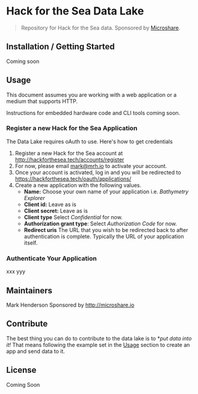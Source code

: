# Hack for the Sea Data Lake

> Repository for Hack for the Sea data. Sponsored by [Microshare](https://microshare.io).

## Installation / Getting Started

Coming soon

## Usage

This document assumes you are working with a web application or a medium that supports HTTP.

Instructions for embedded hardware code and CLI tools coming soon.

### Register a new Hack for the Sea Application

The Data Lake requires oAuth to use. Here's how to get credentials

1. Register a new Hack for the Sea account at http://hackforthesea.tech/accounts/register
2. For now, please email mark@mrh.io to activate your account.
3. Once your account is activated, log in and you will be redirected to https://hackforthesea.tech/oauth/applications/
4. Create a new application with the following values.
   * **Name:** Choose your own name of your application i.e. _Bathymetry Explorer_
   * **Client id:** Leave as is
   * **Client secret:** Leave as is
   * **Client type** Select _Confidential_ for now.
   * **Authorization grant type**: Select _Authorization Code_ for now.
   * **Redirect uris** The URL that you wish to be redirected back to after authentication is complete. Typically the URL of your application itself.
   
### Authenticate Your Application

xxx yyy

## Maintainers

Mark Henderson
Sponsored by http://microshare.io

## Contribute

The best thing you can do to contribute to the data lake is to **put data into it!* That means following the example set in the [Usage](#usage) section to create an app and send data to it.

## License

Coming Soon
